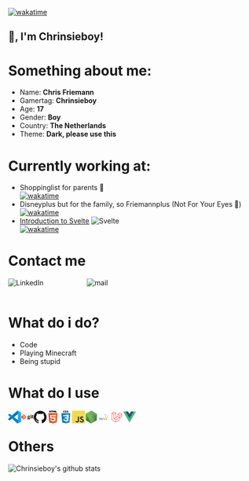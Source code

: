 [![wakatime](https://wakatime.com/badge/user/1d1f8a72-ada4-4696-b645-46d5cb47a200.svg)](https://wakatime.com/@1d1f8a72-ada4-4696-b645-46d5cb47a200)
## 👋, I'm Chrinsieboy!

# Something about me:
- Name: **Chris Friemann**
- Gamertag: **Chrinsieboy**
- Age: **17**
- Gender: **Boy**
- Country: **The Netherlands**
- Theme: **Dark, please use this**

# Currently working at:
- Shoppinglist for parents 🛒 <br/>
[![wakatime](https://wakatime.com/badge/user/1d1f8a72-ada4-4696-b645-46d5cb47a200/project/4b93d051-0c62-45e5-a4e6-e031ba4b41ac.svg)](https://wakatime.com/badge/user/1d1f8a72-ada4-4696-b645-46d5cb47a200/project/4b93d051-0c62-45e5-a4e6-e031ba4b41ac)
- Disneyplus but for the family, so Friemannplus (Not For Your Eyes 👀) <br/>
[![wakatime](https://wakatime.com/badge/user/1d1f8a72-ada4-4696-b645-46d5cb47a200/project/3879ee2e-d26e-42d6-ab9d-b7877835dc06.svg)](https://wakatime.com/badge/user/1d1f8a72-ada4-4696-b645-46d5cb47a200/project/3879ee2e-d26e-42d6-ab9d-b7877835dc06)
- [Introduction to Svelte](https://github.com/chrinsieboy/svelte-introduction) ![Svelte](https://img.shields.io/badge/svelte-%23f1413d.svg?style=for-the-badge&logo=svelte&logoColor=white) <br/>
[![wakatime](https://wakatime.com/badge/user/1d1f8a72-ada4-4696-b645-46d5cb47a200/project/357f7c55-6f87-468b-8422-7354c9bfc148.svg)](https://wakatime.com/badge/user/1d1f8a72-ada4-4696-b645-46d5cb47a200/project/357f7c55-6f87-468b-8422-7354c9bfc148)

# Contact me 
[<img align="left" alt="LinkedIn" width="160" src="https://github.com/melanieshi0120/melanieshi0120/blob/master/linkedin.ico" />]( http://www.linkedin.com/in/chrisfriemann) [<img align="left" alt="mail" width="90" src="https://cdn.vox-cdn.com/thumbor/8fWz6qpiMYMsZhY4vrc9Vhl5yL8=/0x110:1320x770/fit-in/1200x600/cdn.vox-cdn.com/uploads/chorus_asset/file/21939811/newgmaillogo.jpg" />](mailto:contact@chris.friemann.nl)
<br /><br />

# What do i do?
- Code
- Playing Minecraft
- Being stupid

# What do I use
<img align="left" alt="Visual Studio Code" width="26px" src="https://raw.githubusercontent.com/github/explore/80688e429a7d4ef2fca1e82350fe8e3517d3494d/topics/visual-studio-code/visual-studio-code.png" />
<img align="left" alt="Git" width="26px" src="https://raw.githubusercontent.com/github/explore/80688e429a7d4ef2fca1e82350fe8e3517d3494d/topics/git/git.png" />
<img align="left" alt="GitHub" width="26px" src="https://raw.githubusercontent.com/github/explore/78df643247d429f6cc873026c0622819ad797942/topics/github/github.png" />
<img align="left" alt="HTML5" width="26px" src="https://raw.githubusercontent.com/github/explore/80688e429a7d4ef2fca1e82350fe8e3517d3494d/topics/html/html.png" />
<img align="left" alt="CSS3" width="26px" src="https://raw.githubusercontent.com/github/explore/80688e429a7d4ef2fca1e82350fe8e3517d3494d/topics/css/css.png" />
<img align="left" alt="JavaScript" width="26px" src="https://raw.githubusercontent.com/github/explore/80688e429a7d4ef2fca1e82350fe8e3517d3494d/topics/javascript/javascript.png" />
<img align="left" alt="Node.js" width="26px" src="https://raw.githubusercontent.com/github/explore/80688e429a7d4ef2fca1e82350fe8e3517d3494d/topics/nodejs/nodejs.png" />
<img align="left" alt="MySQL" width="26px" src="https://raw.githubusercontent.com/github/explore/80688e429a7d4ef2fca1e82350fe8e3517d3494d/topics/mysql/mysql.png" />
<img align="left" alt="Laravel" width="26px" src="https://raw.githubusercontent.com/github/explore/80688e429a7d4ef2fca1e82350fe8e3517d3494d/topics/laravel/laravel.png" />
<img align="left" alt="Vuejs" width="26px" src="https://raw.githubusercontent.com/github/explore/80688e429a7d4ef2fca1e82350fe8e3517d3494d/topics/vue/vue.png" />
<br/>

# Others
![Chrinsieboy's github stats](https://github-readme-stats.vercel.app/api?username=chrinsieboy&show_icons=true&theme=github_dark )
